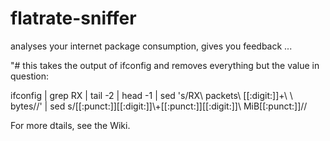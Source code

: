 # flatrate-sniffer
analyses your internet package consumption, gives you feedback ... 

"# this takes the output of ifconfig and removes everything but the value in question: 

ifconfig |  grep RX | tail -2 | head -1 | sed 's/RX\ packets\ [[:digit:]]\+\ \ bytes//' | sed s/[[:punct:]][[:digit:]]\\+[[:punct:]][[:digit:]]\ MiB[[:punct:]]//

For more dtails, see the Wiki.
